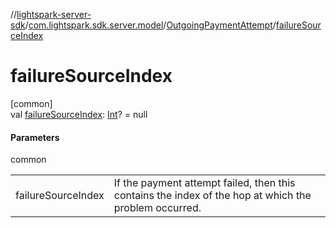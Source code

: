 //[lightspark-server-sdk](../../../index.md)/[com.lightspark.sdk.server.model](../index.md)/[OutgoingPaymentAttempt](index.md)/[failureSourceIndex](failure-source-index.md)

# failureSourceIndex

[common]\
val [failureSourceIndex](failure-source-index.md): [Int](https://kotlinlang.org/api/latest/jvm/stdlib/kotlin/-int/index.html)? = null

#### Parameters

common

| | |
|---|---|
| failureSourceIndex | If the payment attempt failed, then this contains the index of the hop at which the problem occurred. |
